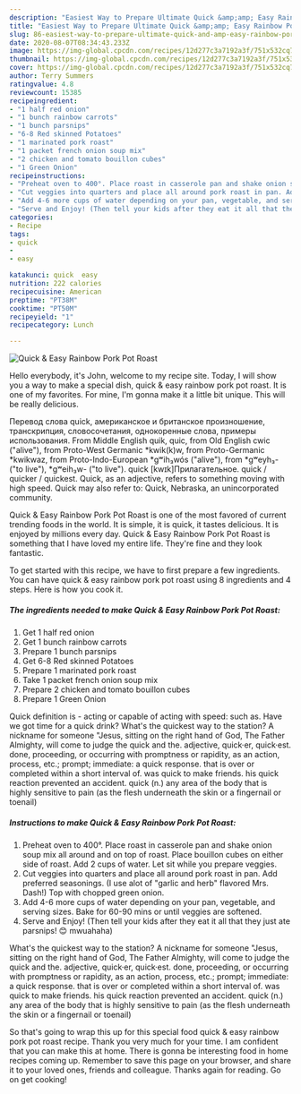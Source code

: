 ```yaml
---
description: "Easiest Way to Prepare Ultimate Quick &amp;amp; Easy Rainbow Pork Pot Roast"
title: "Easiest Way to Prepare Ultimate Quick &amp;amp; Easy Rainbow Pork Pot Roast"
slug: 86-easiest-way-to-prepare-ultimate-quick-and-amp-easy-rainbow-pork-pot-roast
date: 2020-08-07T08:34:43.233Z
image: https://img-global.cpcdn.com/recipes/12d277c3a7192a3f/751x532cq70/quick-easy-rainbow-pork-pot-roast-recipe-main-photo.jpg
thumbnail: https://img-global.cpcdn.com/recipes/12d277c3a7192a3f/751x532cq70/quick-easy-rainbow-pork-pot-roast-recipe-main-photo.jpg
cover: https://img-global.cpcdn.com/recipes/12d277c3a7192a3f/751x532cq70/quick-easy-rainbow-pork-pot-roast-recipe-main-photo.jpg
author: Terry Summers
ratingvalue: 4.8
reviewcount: 15385
recipeingredient:
- "1 half red onion"
- "1 bunch rainbow carrots"
- "1 bunch parsnips"
- "6-8 Red skinned Potatoes"
- "1 marinated pork roast"
- "1 packet french onion soup mix"
- "2 chicken and tomato bouillon cubes"
- "1 Green Onion"
recipeinstructions:
- "Preheat oven to 400°. Place roast in casserole pan and shake onion soup mix all around and on top of roast. Place bouillon cubes on either side of roast. Add 2 cups of water. Let sit while you prepare veggies."
- "Cut veggies into quarters and place all around pork roast in pan. Add preferred seasonings. (I use alot of &#34;garlic and herb&#34; flavored Mrs. Dash!) Top with chopped green onion."
- "Add 4-6 more cups of water depending on your pan, vegetable, and serving sizes. Bake for 60-90 mins or until veggies are softened."
- "Serve and Enjoy! (Then tell your kids after they eat it all that they just ate parsnips! 😊 mwuahaha)"
categories:
- Recipe
tags:
- quick
- 
- easy

katakunci: quick  easy 
nutrition: 222 calories
recipecuisine: American
preptime: "PT38M"
cooktime: "PT50M"
recipeyield: "1"
recipecategory: Lunch

---
```



![Quick &amp; Easy Rainbow Pork Pot Roast](https://img-global.cpcdn.com/recipes/12d277c3a7192a3f/751x532cq70/quick-easy-rainbow-pork-pot-roast-recipe-main-photo.jpg)

Hello everybody, it's John, welcome to my recipe site. Today, I will show you a way to make a special dish, quick &amp; easy rainbow pork pot roast. It is one of my favorites. For mine, I'm gonna make it a little bit unique. This will be really delicious.

Перевод слова quick, американское и британское произношение, транскрипция, словосочетания, однокоренные слова, примеры использования. From Middle English quik, quic, from Old English cwic (&#34;alive&#34;), from Proto-West Germanic *kwik(k)w, from Proto-Germanic *kwikwaz, from Proto-Indo-European *gʷih₃wós (&#34;alive&#34;), from *gʷeyh₃- (&#34;to live&#34;), *gʷeih₃w- (&#34;to live&#34;). quick [kwɪk]Прилагательное. quick / quicker / quickest. Quick, as an adjective, refers to something moving with high speed. Quick may also refer to: Quick, Nebraska, an unincorporated community.

Quick &amp; Easy Rainbow Pork Pot Roast is one of the most favored of current trending foods in the world. It is simple, it is quick, it tastes delicious. It is enjoyed by millions every day. Quick &amp; Easy Rainbow Pork Pot Roast is something that I have loved my entire life. They're fine and they look fantastic.


To get started with this recipe, we have to first prepare a few ingredients. You can have quick &amp; easy rainbow pork pot roast using 8 ingredients and 4 steps. Here is how you cook it.

<!--inarticleads1-->

##### The ingredients needed to make Quick &amp; Easy Rainbow Pork Pot Roast:

1. Get 1 half red onion
1. Get 1 bunch rainbow carrots
1. Prepare 1 bunch parsnips
1. Get 6-8 Red skinned Potatoes
1. Prepare 1 marinated pork roast
1. Take 1 packet french onion soup mix
1. Prepare 2 chicken and tomato bouillon cubes
1. Prepare 1 Green Onion


Quick definition is - acting or capable of acting with speed: such as. Have we got time for a quick drink? What&#39;s the quickest way to the station? A nickname for someone &#34;Jesus, sitting on the right hand of God, The Father Almighty, will come to judge the quick and the. adjective, quick·er, quick·est. done, proceeding, or occurring with promptness or rapidity, as an action, process, etc.; prompt; immediate: a quick response. that is over or completed within a short interval of. was quick to make friends. his quick reaction prevented an accident. quick (n.) any area of the body that is highly sensitive to pain (as the flesh underneath the skin or a fingernail or toenail) 

<!--inarticleads2-->

##### Instructions to make Quick &amp; Easy Rainbow Pork Pot Roast:

1. Preheat oven to 400°. Place roast in casserole pan and shake onion soup mix all around and on top of roast. Place bouillon cubes on either side of roast. Add 2 cups of water. Let sit while you prepare veggies.
1. Cut veggies into quarters and place all around pork roast in pan. Add preferred seasonings. (I use alot of &#34;garlic and herb&#34; flavored Mrs. Dash!) Top with chopped green onion.
1. Add 4-6 more cups of water depending on your pan, vegetable, and serving sizes. Bake for 60-90 mins or until veggies are softened.
1. Serve and Enjoy! (Then tell your kids after they eat it all that they just ate parsnips! 😊 mwuahaha)


What&#39;s the quickest way to the station? A nickname for someone &#34;Jesus, sitting on the right hand of God, The Father Almighty, will come to judge the quick and the. adjective, quick·er, quick·est. done, proceeding, or occurring with promptness or rapidity, as an action, process, etc.; prompt; immediate: a quick response. that is over or completed within a short interval of. was quick to make friends. his quick reaction prevented an accident. quick (n.) any area of the body that is highly sensitive to pain (as the flesh underneath the skin or a fingernail or toenail) 

So that's going to wrap this up for this special food quick &amp; easy rainbow pork pot roast recipe. Thank you very much for your time. I am confident that you can make this at home. There is gonna be interesting food in home recipes coming up. Remember to save this page on your browser, and share it to your loved ones, friends and colleague. Thanks again for reading. Go on get cooking!
